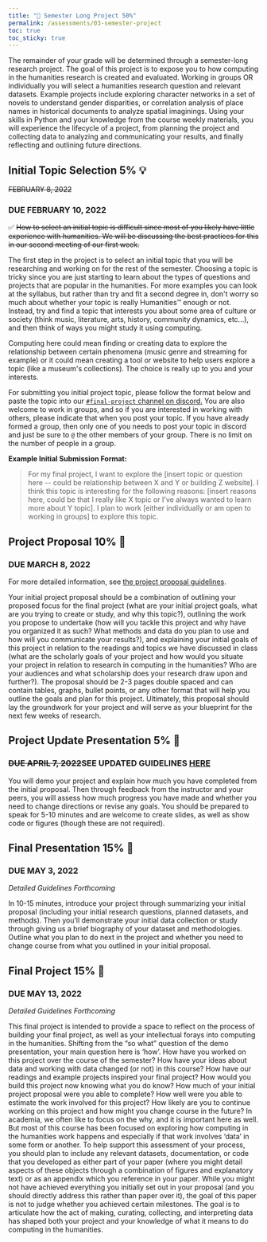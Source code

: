 ```yaml
---
title: "💾 Semester Long Project 50%"
permalink: /assessments/03-semester-project
toc: true
toc_sticky: true
---
```


The remainder of your grade will be determined through a semester-long research project. The goal of this project is to expose you to how computing in the humanities research is created and evaluated. Working in groups OR individually you will select a humanities research question and relevant datasets. Example projects include exploring character networks in a set of novels to understand gender disparities, or correlation analysis of place names in historical documents to analyze spatial imaginings. Using your skills in Python and your knowledge from the course weekly materials, you will experience the lifecycle of a project, from planning the project and collecting data to analyzing and communicating your results, and finally reflecting and outlining future directions.

<h2 id="initial-topic">Initial Topic Selection 5% 💡</h2><strike>FEBRUARY 8, 2022</strike> <h3>DUE FEBRUARY 10, 2022</h3>

✅ ~~How to select an initial topic is difficult since most of you likely have little experience with humanities. We will be discussing the best practices for this in our second meeting of our first week.~~

The first step in the project is to select an initial topic that you will be researching and working on for the rest of the semester. Choosing a topic is tricky since you are just starting to learn about the types of questions and projects that are popular in the humanities. For more examples you can look at the syllabus, but rather than try and fit a second degree in, don't worry so much about whether your topic is really Humanities™️ enough or not. Instead, try and find a topic that interests you about some area of culture or society (think music, literature, arts, history, community dynamics, etc...), and then think of ways you might study it using computing.

Computing here could mean finding or creating data to explore the relationship between certain phenomena (music genre and streaming for example) or it could mean creating a tool or website to help users explore a topic (like a museum's collections). The choice is really up to you and your interests.

For submitting you initial project topic, please follow the format below and paste the topic into our [`#final-project` channel on discord.](https://discord.com/channels/933527303693139988/939975058363928616) You are also welcome to work in groups, and so if you are interested in working with others, please indicate that when you post your topic. If you have already formed a group, then only one of you needs to post your topic in discord and just be sure to `@` the other members of your group. There is no limit on the number of people in a group.

**Example Initial Submission Format:**

> For my final project, I want to explore the [insert topic or question here -- could be relationship between X and Y or building Z website]. I think this topic is interesting for the following reasons: [insert reasons here, could be that I really like X topic or I've always wanted to learn more about Y topic]. I plan to work [either individually or am open to working in groups] to explore this topic.

<h2 id="project-proposal">Project Proposal 10% 🎨</h2> 
<h3>DUE MARCH 8, 2022</h3>

For more detailed information, see [the project proposal guidelines]({{site.baseurl}}/assessments/04-project-proposal).

Your initial project proposal should be a combination of outlining your proposed focus for the final project (what are your initial project goals, what are you trying to create or study, and why this topic?), outlining the work you propose to undertake (how will you tackle this project and why have you organized it as such? What methods and data do you plan to use and how will you communicate your results?), and explaining your initial goals of this project in relation to the readings and topics we have discussed in class (what are the scholarly goals of your project and how would you situate your project in relation to research in computing in the humanities? Who are your audiences and what scholarship does your research draw upon and further?).
The proposal should be 2-3 pages double spaced and can contain tables, graphs, bullet points, or any other format that will help you outline the goals and plan for this project. Ultimately, this proposal should lay the groundwork for your project and will serve as your blueprint for the next few weeks of research.

## Project Update Presentation 5% 🔁
<h3><strike>DUE APRIL 7, 2022</strike>SEE UPDATED GUIDELINES <a href="{{site.baseurl}}/assessments/06-project-update-presentation-guidelines">HERE</a></h3>

You will demo your project and explain how much you have completed from the initial proposal. Then through feedback from the instructor and your peers, you will assess how much progress you have made and whether you need to change directions or revise any goals. You should be prepared to speak for 5-10 minutes and are welcome to create slides, as well as show code or figures (though these are not required).

## Final Presentation 15% 🎉
<h3> DUE MAY 3, 2022</h3>

*Detailed Guidelines Forthcoming*

In 10-15 minutes, introduce your project through summarizing your initial proposal (including your initial research questions, planned datasets, and methods). Then you’ll demonstrate your initial data collection or study through giving us a brief biography of your dataset and methodologies. Outline what you plan to do next in the project and whether you need to change course from what you outlined in your initial proposal.

## Final Project 15% 🌟
<h3>DUE MAY 13, 2022</h3>

*Detailed Guidelines Forthcoming*

This final project is intended to provide a space to reflect on the process of building your final project, as well as your intellectual forays into computing in the humanities. Shifting from the “so what” question of the demo presentation, your main question here is ‘how’. How have you worked on this project over the course of the semester? How have your ideas about data and working with data changed (or not) in this course? How have our readings and example projects inspired your final project? How would you build this project now knowing what you do know? How much of your initial project proposal were you able to complete? How well were you able to estimate the work involved for this project? How likely are you to continue working on this project and how might you change course in the future?
In academia, we often like to focus on the why, and it is important here as well. But most of this course has been focused on exploring how computing in the humanities work happens and especially if that work involves ‘data’ in some form or another. To help support this assessment of your process, you should plan to include any relevant datasets, documentation, or code that you developed as either part of your paper (where you might detail aspects of these objects through a combination of figures and explanatory text) or as an appendix which you reference in your paper. While you might not have achieved everything you initially set out in your proposal (and you should directly address this rather than paper over it), the goal of this paper is not to judge whether you achieved certain milestones. The goal is to articulate how the act of making, curating, collecting, and interpreting data has shaped both your project and your knowledge of what it means to do computing in the humanities.
